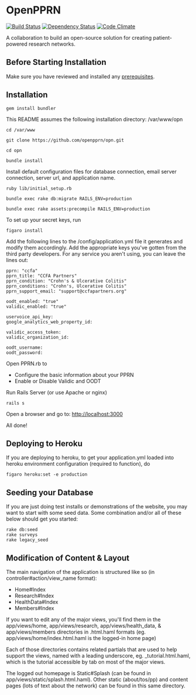 # OpenPPRN

[![Build Status](https://travis-ci.org/openpprn/opn.svg?branch=master)](https://travis-ci.org/openpprn/opn)
[![Dependency Status](https://gemnasium.com/openpprn/opn.svg)](https://gemnasium.com/openpprn/opn)
[![Code Climate](https://codeclimate.com/github/openpprn/opn/badges/gpa.svg)](https://codeclimate.com/github/openpprn/opn)

A collaboration to build an open-source solution for creating patient-powered research networks.

## Before Starting Installation

Make sure you have reviewed and installed any [prerequisites](https://github.com/openpprn/opn/blob/master/PREREQUISITES.md).

## Installation

```
gem install bundler
```

This README assumes the following installation directory: /var/www/opn

```
cd /var/www

git clone https://github.com/openpprn/opn.git

cd opn

bundle install
```

Install default configuration files for database connection, email server connection, server url, and application name.

```
ruby lib/initial_setup.rb

bundle exec rake db:migrate RAILS_ENV=production

bundle exec rake assets:precompile RAILS_ENV=production
```

To set up your secret keys, run

```
figaro install
```

Add the following lines to the /config/application.yml file it generates and modify them accordingly. Add the appropriate keys you've gotten from the third party developers. For any service you aren't using, you can leave the lines out:

```
pprn: "ccfa"
pprn_title: "CCFA Partners"
pprn_condition: "Crohn's & Ulcerative Colitis"
pprn_conditions: "Crohn's, Ulcerative Colitis"
pprn_support_email: "support@ccfapartners.org"

oodt_enabled: "true"
validic_enabled: "true"

uservoice_api_key: 
google_analytics_web_property_id:

validic_access_token: 
validic_organization_id: 

oodt_username: 
oodt_password: 
```

Open PPRN.rb to 
- Configure the basic information about your PPRN
- Enable or Disable Validic and OODT

Run Rails Server (or use Apache or nginx)

```
rails s
```

Open a browser and go to: [http://localhost:3000](http://localhost:3000)

All done!

## Deploying to Heroku

If you are deploying to heroku, to get your application.yml loaded into heroku environment configuration (required to function), do
```
figaro heroku:set -e production
```

## Seeding your Database

If you are just doing test installs or demonstrations of the website, you may want to start with some seed data. Some combination and/or all of these below should get you started:

```
rake db:seed
rake surveys
rake legacy_seed
```



## Modification of Content & Layout

The main navigation of the application is structured like so (in controller#action/view_name format):
- Home#Index
- Research#Index
- HealthData#Index
- Members#Index

If you want to edit any of the major views, you'll find them in the app/views/home, app/views/research, app/views/health_data, & app/views/members directories in .html.haml formats (eg. app/views/home/index.html.haml is the logged-in home page)

Each of those directories contains related partials that are used to help support the views, named with a leading underscore, eg. _tutorial.html.haml, which is the tutorial accessible by tab on most of the major views.

The logged out homepage is Static#Splash (can be found in app/views/static/splash.html.haml). Other static (about/tos/pp) and content pages (lots of text about the network) can be found in this same directory.


